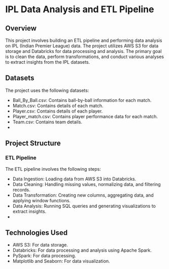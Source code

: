 # IPL Data Analysis and ETL Pipeline
## Overview
This project involves building an ETL pipeline and performing data analysis on IPL (Indian Premier League) data. The project utilizes AWS S3 for data storage and Databricks for data processing and analysis. The primary goal is to clean the data, perform transformations, and conduct various analyses to extract insights from the IPL datasets.

## Datasets
The project uses the following datasets:

- Ball_By_Ball.csv: Contains ball-by-ball information for each match.
- Match.csv: Contains details of each match.
- Player.csv: Contains details of each player.
- Player_match.csv: Contains player performance data for each match.
- Team.csv: Contains team details.
- 
## Project Structure
### ETL Pipeline

The ETL pipeline involves the following steps:

- Data Ingestion: Loading data from AWS S3 into Databricks.
- Data Cleaning: Handling missing values, normalizing data, and filtering records.
- Data Transformation: Creating new columns, aggregating data, and applying window functions.
- Data Analysis: Running SQL queries and generating visualizations to extract insights.
- 
## Technologies Used
- AWS S3: For data storage.
- Databricks: For data processing and analysis using Apache Spark.
- PySpark: For data processing.
- Matplotlib and Seaborn: For data visualization.
